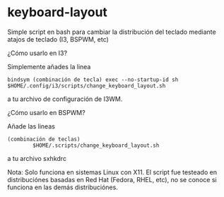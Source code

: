 # keyboard-layout
Simple script en bash para cambiar la distribución del teclado mediante atajos de teclado (I3, BSPWM, etc)

¿Cómo usarlo en I3?

Simplemente añades la linea 

`bindsym (combinación de tecla) exec --no-startup-id sh $HOME/.config/i3/scripts/change_keyboard_layout.sh` 

a tu archivo de configuración de I3WM.

¿Cómo usarlo en BSPWM? 

Añade las lineas 

``` 
(combinación de teclas)
        $HOME/.scripts/change_keyboard_layout.sh
```

a tu archivo sxhkdrc

Nota: Solo funciona en sistemas Linux con X11. El script fue testeado en distribuciónes basadas en Red Hat (Fedora, RHEL, etc), no se conoce si funciona en las demás distribuciónes. 

